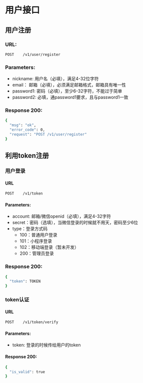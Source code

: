 # 用户接口

## 用户注册

### URL:
```bash
POST    /v1/user/register
```

### Parameters:
* nickname: 用户名（必填），满足4-32位字符
* email： 邮箱（必填），必须满足邮箱格式，邮箱具有唯一性
* password1: 密码（必填），至少6-32字符，不能过于简单
* password2: 必填，通password1要求，且与password1一致

### Response 200:
```bash
{
  "msg": "ok",
  "error_code": 0,
  "request": "POST /v1/user/register"
}
```


## 利用token注册

### 用户登录

#### URL
```bash
POST    /v1/token
```

#### Parameters:
* account: 邮箱/微信openid（必填），满足4-32字符
* secret：密码（选填），当微信登录的时候就不用天，密码至少6位
* type：登录方式码
   - 100：普通用户登录
   - 101：小程序登录
   - 102：移动端登录（暂未开发）
   - 200：管理员登录


### Response 200:
```bash
{
  "token": TOKEN
}
```

### token认证

#### URL 
```bash
POST    /v1/token/verify
```

#### Parameters:
* token: 登录的时候传给用户的token

#### Response 200:
```bash
{
  "is_valid": true
}
```
